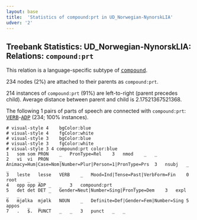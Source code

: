 ```yaml
---
layout: base
title:  'Statistics of compound:prt in UD_Norwegian-NynorskLIA'
udver: '2'
---
```


## Treebank Statistics: UD_Norwegian-NynorskLIA: Relations: `compound:prt`

This relation is a language-specific subtype of <tt><a href="no_nynorsklia-dep-compound.html">compound</a></tt>.

234 nodes (2%) are attached to their parents as `compound:prt`.

214 instances of `compound:prt` (91%) are left-to-right (parent precedes child).
Average distance between parent and child is 2.17521367521368.

The following 1 pairs of parts of speech are connected with `compound:prt`: <tt><a href="no_nynorsklia-pos-VERB.html">VERB</a></tt>-<tt><a href="no_nynorsklia-pos-ADP.html">ADP</a></tt> (234; 100% instances).


~~~ conllu
# visual-style 4	bgColor:blue
# visual-style 4	fgColor:white
# visual-style 3	bgColor:blue
# visual-style 3	fgColor:white
# visual-style 3 4 compound:prt	color:blue
1	som	som	PRON	_	PronType=Rel	3	nmod	_	_
2	vi	vi	PRON	_	Animacy=Hum|Case=Nom|Number=Plur|Person=1|PronType=Prs	3	nsubj	_	_
3	leste	lesse	VERB	_	Mood=Ind|Tense=Past|VerbForm=Fin	0	root	_	_
4	opp	opp	ADP	_	_	3	compound:prt	_	_
5	det	det	DET	_	Gender=Neut|Number=Sing|PronType=Dem	3	expl	_	_
6	mjølka	mjølk	NOUN	_	Definite=Def|Gender=Fem|Number=Sing	5	appos	_	_
7	.	$.	PUNCT	_	_	3	punct	_	_

~~~


